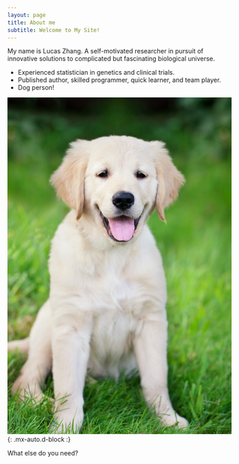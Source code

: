 ```yaml
---
layout: page
title: About me
subtitle: Welcome to My Site!
---
```


My name is Lucas Zhang. A self-motivated researcher in pursuit of innovative solutions to complicated but fascinating biological universe.

- Experienced statistician in genetics and clinical trials.
- Published author, skilled programmer, quick learner, and team player.
- Dog person!

![Illustrate](/assets/img/dog-1203760_1280.jpg){: .mx-auto.d-block :}

What else do you need?
